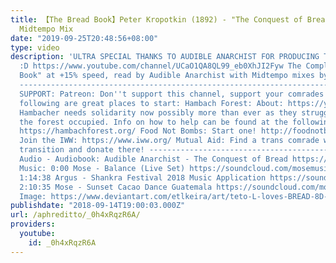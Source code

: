 ```yaml
---
title: 【The Bread Book】Peter Kropotkin (1892) - "The Conquest of Bread" Guatemalan
  Midtempo Mix
date: "2019-09-25T20:48:56+08:00"
type: video
description: 'ULTRA SPECIAL THANKS TO AUDIBLE ANARCHIST FOR PRODUCING THIS AUDIOBOOK
  :D https://www.youtube.com/channel/UCaO1QA8QL99_eb0XhJI2Fyw The Complete "Bread
  Book" at +15% speed, read by Audible Anarchist with Midtempo mixes by Mose and Argus.
  ----------------------------------------------------------------------------------
  SUPPORT: Patreon: Don''t support this channel, support your comrades! All of the
  following are great places to start: Hambach Forest: About: https://youtu.be/XtXLeWJzhGU?t=6m8s
  Hambacher needs solidarity now possibly more than ever as they struggle to keep
  the forest occupied. Info on how to help can be found at the following website.
  https://hambachforest.org/ Food Not Bombs: Start one! http://foodnotbombs.net/new_site/
  Join the IWW: https://www.iww.org/ Mutual Aid: Find a trans comrade who is crowdfunding
  transition and donate there! ----------------------------------------------------------------------------------
  Audio - Audiobook: Audible Anarchist - The Conquest of Bread https://www.youtube.com/playlist?list=PLTeHv2rWFci5jO5CwD80id1VBsDfD0Yke
  Music: 0:00 Mose - Balance (Live Set) https://soundcloud.com/mosemusica/mose-balance
  1:14:38 Argus - Shankra Festival 2018 Music Application https://soundcloud.com/shankra-festival/argus-shankra-festival-2018-music-application
  2:10:35 Mose - Sunset Cacao Dance Guatemala https://soundcloud.com/mosemusica/mose-sunset-cacao-dance-guatemala
  Image: https://www.deviantart.com/etlkeira/art/teto-L-loves-BREAD-8D-207006701 ----------------------------------------------------------------------------------'
publishdate: "2018-09-14T19:00:03.000Z"
url: /aphreditto/_0h4xRqzR6A/
providers:
  youtube:
    id: _0h4xRqzR6A
---
```


